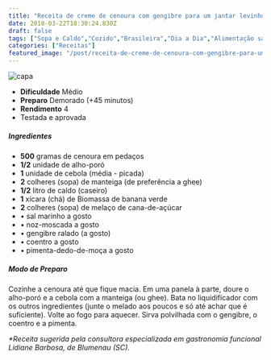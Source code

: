 ```yaml
---
title: "Receita de creme de cenoura com gengibre para um jantar levinho"
date: 2018-03-22T18:30:24.830Z
draft: false
tags: ["Sopa e Caldo","Cozido","Brasileira","Dia a Dia","Alimentação saudável","Receitas","Sopas e caldos"]
categories: ["Receitas"]
featured_image: "/post/receita-de-creme-de-cenoura-com-gengibre-para-um-jantar-levinho.58cc0d4e.jpg"
---
```


![capa](/post/receita-de-creme-de-cenoura-com-gengibre-para-um-jantar-levinho.58cc0d4e.jpg)

*   **Dificuldade** Médio
*   **Preparo** Demorado (+45 minutos)
*   **Rendimento** 4
*   Testada e aprovada
    

##### Ingredientes

*   **500** gramas de cenoura em pedaços
*   **1/2** unidade de alho-poró
*   **1** unidade de cebola (média - picada)
*   **2** colheres (sopa) de manteiga (de preferência a ghee)
*   **1/2** litro de caldo (caseiro)
*   **1** xícara (chá) de Biomassa de banana verde
*   **2** colheres (sopa) de melaço de cana-de-açúcar
*   • sal marinho a gosto
*   • noz-moscada a gosto
*   • gengibre ralado (a gosto)
*   • coentro a gosto
*   • pimenta-dedo-de-moça a gosto

##### Modo de Preparo

Cozinhe a cenoura até que fique macia. Em uma panela à parte, doure o alho-poró e a cebola com a manteiga (ou ghee). Bata no liquidificador com os outros ingredientes (junte o melado aos poucos e só até achar que é suficiente). Volte ao fogo para aquecer. Sirva polvilhada com o gengibre, o coentro e a pimenta.

_*Receita sugerida pela consultora especializada em gastronomia funcional Lidiane Barbosa, de Blumenau (SC)._
